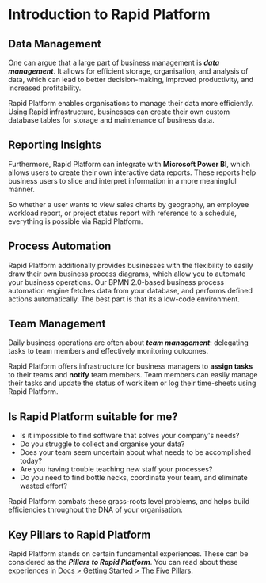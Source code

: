 # Introduction to Rapid Platform

## Data Management

One can argue that a large part of business management is ***data management***. It allows for efficient storage, organisation, and analysis of data, which can lead to better decision-making, improved productivity, and increased profitability.

Rapid Platform enables organisations to manage their data more efficiently. Using Rapid infrastructure, businesses can create their own custom database tables for storage and maintenance of business data.

## Reporting Insights

Furthermore, Rapid Platform can integrate with **Microsoft Power BI**, which allows users to create their own interactive data reports. These reports help business users to slice and interpret information in a more meaningful manner. 

So whether a user wants to view sales charts by geography, an employee workload report, or project status report with reference to a schedule, everything is possible via Rapid Platform.

## Process Automation

Rapid Platform additionally provides businesses with the flexibility to easily draw their own business process diagrams, which allow you to automate your business operations. Our BPMN 2.0-based business process automation engine fetches data from your database, and performs defined actions automatically. The best part is that its a low-code environment.

## Team Management

Daily business operations are often about ***team management***: delegating tasks to team members and effectively monitoring outcomes.

Rapid Platform offers infrastructure for business managers to **assign tasks** to their teams and **notify** team members. Team members can easily manage their tasks and update the status of work item or log their time-sheets using Rapid Platform. 

## Is Rapid Platform suitable for me?

- Is it impossible to find software that solves your company's needs?
- Do you struggle to collect and organise your data?
- Does your team seem uncertain about what needs to be accomplished today?
- Are you having trouble teaching new staff your processes?
- Do you need to find bottle necks, coordinate your team, and eliminate wasted effort?

Rapid Platform combats these grass-roots level problems, and helps build efficiencies throughout the DNA of your organisation. 

## Key Pillars to Rapid Platform

Rapid Platform stands on certain fundamental experiences. These can be considered as the ***Pillars to Rapid Platform***. You can read about these experiences in <a href="https://docs.rapidplatform.com/docs/Rapid/Getting%20Started/the-five-pillars/" target="_blank">Docs &gt; Getting Started &gt; The Five Pillars</a>.